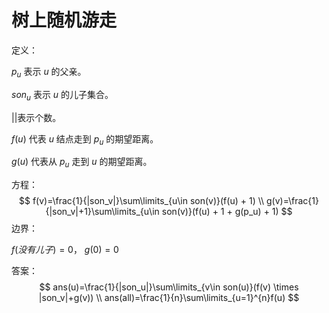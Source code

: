 # 树上随机游走

定义：

$p_u$ 表示 $u$ 的父亲。

$son_u$ 表示 $u$ 的儿子集合。

||表示个数。

$f(u)$ 代表 $u$ 结点走到 $p_u$ 的期望距离。

$g(u)$ 代表从 $p_u$ 走到 $u$ 的期望距离。

方程：
$$
f(v)=\frac{1}{|son_v|}\sum\limits_{u\in son(v)}(f(u) + 1)
\\
g(v)=\frac{1}{|son_v|+1}\sum\limits_{u\in son(v)}(f(u) + 1 + g(p_u) + 1)
$$
边界：

$f(没有儿子)=0$， $g(0)=0$

答案：
$$
ans(u)=\frac{1}{|son_u|}\sum\limits_{v\in son(u)}(f(v) \times |son_v|+g(v))
\\
ans(all)=\frac{1}{n}\sum\limits_{u=1}^{n}f(u)
$$
